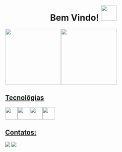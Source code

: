 <h1 align="center"> Bem Vindo! <img src="https://media3.giphy.com/media/v1.Y2lkPTc5MGI3NjExeTB2OTJ0N3c2b256OW9mdzNlMHhxdjM1ZzRnamNxMmU3cndzNGRicyZlcD12MV9pbnRlcm5hbF9naWZfYnlfaWQmY3Q9cw/tBW2o1LQD8bo7ApExG/giphy.gif" width="50"></h1>

  <a href="https://github.com/viniciusdarosa">
  <img height="180em" src="https://github-readme-stats.vercel.app/api?username=viniciusdarosa&show_icons=true&theme=github_dark&include_all_commits=true&count_private=true"/><img height="180em" src="https://github-readme-stats.vercel.app/api/top-langs/?username=viniciusdarosa&layout=compact&langs_count=7&theme=github_dark"/>
    
## Tecnolôgias

  <img src="https://cdn.jsdelivr.net/gh/devicons/devicon/icons/html5/html5-original.svg" width="40" height="40" align="center"/><img src="https://cdn.jsdelivr.net/gh/devicons/devicon/icons/css3/css3-original.svg" width="40" height="40" align="center"/><img src="https://cdn.jsdelivr.net/gh/devicons/devicon/icons/javascript/javascript-original.svg" width="40" height="40" align="center"/><img src="https://cdn.jsdelivr.net/gh/devicons/devicon/icons/python/python-original.svg" width="40" height="40" align="center"/>

## Contatos:


<a href="https://www.instagram.com/vinicius_japa81" target="_blank"><img loading="lazy" src="https://img.shields.io/badge/-Instagram-%23E4405F?style=for-the-badge&logo=instagram&logoColor=white" target="_blank"></a>
<a href = "mailto: vinidarosa.for@gmail.com"><img loading="lazy" src="https://img.shields.io/badge/Gmail-D14836?style=for-the-badge&logo=gmail&logoColor=white" target="_blank"></a>

